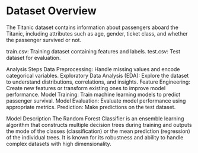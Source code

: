 <h1>Dataset Overview</h1>
The Titanic dataset contains information about passengers aboard the Titanic, including attributes such as age, gender, ticket class, and whether the passenger survived or not.

train.csv: Training dataset containing features and labels.
test.csv: Test dataset for evaluation.

Analysis Steps
Data Preprocessing: Handle missing values and encode categorical variables.
Exploratory Data Analysis (EDA): Explore the dataset to understand distributions, correlations, and insights.
Feature Engineering: Create new features or transform existing ones to improve model performance.
Model Training: Train machine learning models to predict passenger survival.
Model Evaluation: Evaluate model performance using appropriate metrics.
Prediction: Make predictions on the test dataset.

Model Description
The Random Forest Classifier is an ensemble learning algorithm that constructs multiple decision trees during training and outputs the mode of the classes (classification) or the mean prediction (regression) of the individual trees. It is known for its robustness and ability to handle complex datasets with high dimensionality.
